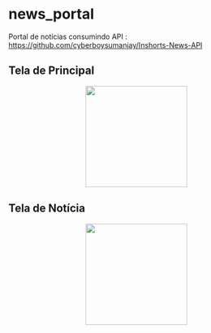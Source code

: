 # news_portal

Portal de notícias consumindo API : https://github.com/cyberboysumanjay/Inshorts-News-API

## Tela de Principal
<div align="center">
<img src="https://user-images.githubusercontent.com/63858217/152834260-a4a97520-2af8-4fda-8617-3b121b196208.jpeg" width="200px" />
</div>

## Tela de Notícia
<div align="center">
<img src="https://user-images.githubusercontent.com/63858217/152834505-9eaf1295-1b8f-4043-b701-6d1fe2363c22.jpeg" width="200px" />
</div>
